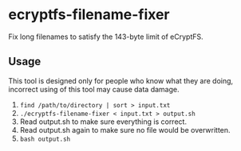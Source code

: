 ecryptfs-filename-fixer
=======================

Fix long filenames to satisfy the 143-byte limit of eCryptFS.

## Usage

This tool is designed only for people who know what they are doing, incorrect using of this tool may cause data damage.

1. ```find /path/to/directory | sort > input.txt```
2. ```./ecryptfs-filename-fixer < input.txt > output.sh```
3. Read output.sh to make sure everything is correct.
4. Read output.sh again to make sure no file would be overwritten.
5. ```bash output.sh```
